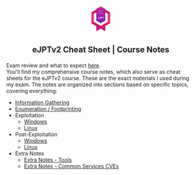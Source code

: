 <h1 align="center">
  <img src="https://github.com/Dragkob/eJPT/blob/main/eJPTv2_Logo.png" alt="eJPTv2 Logo" style="width: 10%;"/>
</h1>

## <p align="center">eJPTv2 Cheat Sheet | Course Notes</p>
Exam review and what to expect <a href="https://dragkob.notion.site/eJPTv2-Review-Dragkob-11ec072638a6807e86e9ca8304f43b96" target="_blank">here</a>.
<br />
You'll find my comprehensive course notes, which also serve as cheat sheets for the eJPTv2 course. These are the exact materials I used during my exam. The notes are organized into sections based on specific topics, covering everything:
<ul>
  <li><a href="https://github.com/Dragkob/eJPT/blob/main/PDFs%20(Section%20Split)/Dragkob_eJPT_InforGathering.pdf" target="_blank">Information Gathering</a></li>
  <li><a href="https://github.com/Dragkob/eJPT/blob/main/PDFs%20(Section%20Split)/Dragkob_eJPT_EnumerationFootprinting.pdf" target="_blank">Enumeration / Footprinting</a></li>
  <li>Exploitation
    <ul>
      <li><a href="https://github.com/Dragkob/eJPT/blob/main/PDFs%20(Section%20Split)/Dragkob_eJPT_WindowsExploitation.pdf" target="_blank">Windows</a></li>
      <li><a href="https://github.com/Dragkob/eJPT/blob/main/PDFs%20(Section%20Split)/Dragkob_eJPT_LinuxExploitation.pdf" target="_blank">Linux</a></li>
    </ul>
  </li>
  <li>Post-Exploitation
    <ul>
      <li><a href="https://github.com/Dragkob/eJPT/blob/main/PDFs%20(Section%20Split)/Dragkob_eJPT_WindowsPostExploitation.pdf" target="_blank">Windows</a></li>
      <li><a href="https://github.com/Dragkob/eJPT/blob/main/PDFs%20(Section%20Split)/Dragkob_eJPT_LinuxPostExploitation.pdf" target="_blank">Linux</a></li>
    </ul>
  </li>
  <li>Extra Notes
  <ul>
    <li><a href="https://github.com/Dragkob/eJPT/blob/main/PDFs%20(Section%20Split)/Dragkob_eJPT_ExtraNotesTools.pdf" target="_blank">Extra Notes - Tools</a></li>
    <li><a href="https://github.com/Dragkob/eJPT/blob/main/PDFs%20(Section%20Split)/Dragkob_eJPT_CommonServicesCVEs.pdf" target="_blank">Extra Notes - Common Services CVEs</a></li>
  </ul>
  </li>
</ul>
